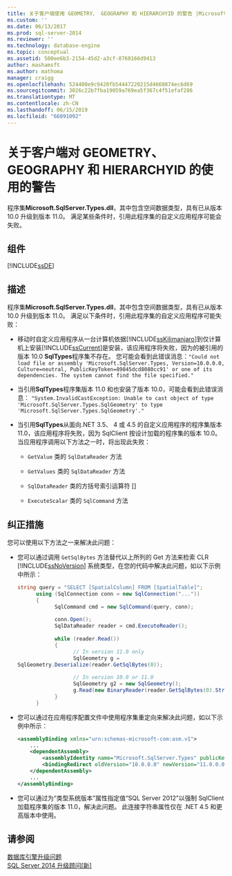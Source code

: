 ```yaml
---
title: 关于客户端使用 GEOMETRY、 GEOGRAPHY 和 HIERARCHYID 的警告 |Microsoft Docs
ms.custom: ''
ms.date: 06/13/2017
ms.prod: sql-server-2014
ms.reviewer: ''
ms.technology: database-engine
ms.topic: conceptual
ms.assetid: 500ee6b3-2154-45d2-a3cf-8760166d9413
author: mashamsft
ms.author: mathoma
manager: craigg
ms.openlocfilehash: 524400e9c9420fb54447220215d4660874ec6d69
ms.sourcegitcommit: 3026c22b7fba19059a769ea5f367c4f51efaf286
ms.translationtype: MT
ms.contentlocale: zh-CN
ms.lasthandoff: 06/15/2019
ms.locfileid: "66091092"
---
```

# <a name="warning-about-client-side-usage-of-geometry-geography-and-hierarchyid"></a>关于客户端对 GEOMETRY、GEOGRAPHY 和 HIERARCHYID 的使用的警告
  程序集**Microsoft.SqlServer.Types.dll**，其中包含空间数据类型，具有已从版本 10.0 升级到版本 11.0。 满足某些条件时，引用此程序集的自定义应用程序可能会失败。  
  
## <a name="component"></a>组件  
 [!INCLUDE[ssDE](../../includes/ssde-md.md)]  
  
## <a name="description"></a>描述  
 程序集**Microsoft.SqlServer.Types.dll**，其中包含空间数据类型，具有已从版本 10.0 升级到版本 11.0。 满足以下条件时，引用此程序集的自定义应用程序可能失败：  
  
-   移动时自定义应用程序从一台计算机依据[!INCLUDE[ssKilimanjaro](../../includes/sskilimanjaro-md.md)]到仅计算机上安装[!INCLUDE[ssCurrent](../../includes/sscurrent-md.md)]是安装，该应用程序将失败，因为的被引用的版本 10.0 **SqlTypes**程序集不存在。 您可能会看到此错误消息：`"Could not load file or assembly 'Microsoft.SqlServer.Types, Version=10.0.0.0, Culture=neutral, PublicKeyToken=89845dcd8080cc91' or one of its dependencies. The system cannot find the file specified."`  
  
-   当引用**SqlTypes**程序集版本 11.0 和也安装了版本 10.0，可能会看到此错误消息： `"System.InvalidCastException: Unable to cast object of type 'Microsoft.SqlServer.Types.SqlGeometry' to type 'Microsoft.SqlServer.Types.SqlGeometry'."`  
  
-   当引用**SqlTypes**从面向.NET 3.5、 4 或 4.5 的自定义应用程序的程序集版本 11.0，该应用程序将失败，因为 SqlClient 按设计加载的程序集的版本 10.0。 当应用程序调用以下方法之一时，将出现此失败：  
  
    -   `GetValue` 类的 `SqlDataReader` 方法  
  
    -   `GetValues` 类的 `SqlDataReader` 方法  
  
    -   `SqlDataReader` 类的方括号索引运算符 []  
  
    -   `ExecuteScalar` 类的 `SqlCommand` 方法  
  
## <a name="corrective-action"></a>纠正措施  
 您可以使用以下方法之一来解决此问题：  
  
-   您可以通过调用 `GetSqlBytes` 方法替代以上所列的 Get 方法来检索 CLR [!INCLUDE[ssNoVersion](../../includes/ssnoversion-md.md)] 系统类型，在您的代码中解决此问题，如以下示例中所示：  
  
    ```csharp  
    string query = "SELECT [SpatialColumn] FROM [SpatialTable]";  
          using (SqlConnection conn = new SqlConnection("..."))  
          {  
                SqlCommand cmd = new SqlCommand(query, conn);  
  
                conn.Open();  
                SqlDataReader reader = cmd.ExecuteReader();  
  
                while (reader.Read())  
                {  
                      // In version 11.0 only  
                      SqlGeometry g =   
    SqlGeometry.Deserialize(reader.GetSqlBytes(0));  
  
                      // In version 10.0 or 11.0  
                      SqlGeometry g2 = new SqlGeometry();  
                      g.Read(new BinaryReader(reader.GetSqlBytes(0).Stream));  
                }  
          }  
    ```  
  
-   您可以通过在应用程序配置文件中使用程序集重定向来解决此问题，如以下示例中所示：  
  
    ```xml  
    <assemblyBinding xmlns="urn:schemas-microsoft-com:asm.v1">  
        ...  
        <dependentAssembly>  
            <assemblyIdentity name="Microsoft.SqlServer.Types" publicKeyToken="89845dcd8080cc91" culture="neutral" />  
            <bindingRedirect oldVersion="10.0.0.0" newVersion="11.0.0.0" />  
        </dependentAssembly>  
        ...  
    </assemblyBinding>  
    ```  
  
-   您可以通过为“类型系统版本”属性指定值“SQL Server 2012”以强制 SqlClient 加载程序集的版本 11.0，解决此问题。 此连接字符串属性仅在 .NET 4.5 和更高版本中使用。  
  
## <a name="see-also"></a>请参阅  
 [数据库引擎升级问题](../../../2014/sql-server/install/database-engine-upgrade-issues.md)   
 [SQL Server 2014 升级顾问&#91;新&#93;](sql-server-2014-upgrade-advisor.md
)  
  
  
